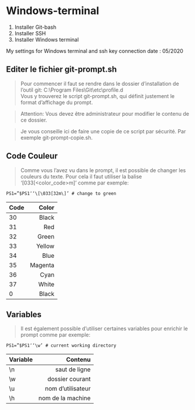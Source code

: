 # Windows-terminal

1. Installer Git-bash
2. Installer SSH
3. Installer Windows terminal

My settings for Windows terminal and ssh key connection 
date : 05/2020


## Editer le fichier git-prompt.sh
> Pour commencer il faut se rendre dans le dossier d’installation de l’outil git: C:\Program Files\Git\etc\profile.d\
Vous y trouverez le script git-prompt.sh, qui définit justement le format d’affichage du prompt.

> Attention: Vous devez être administrateur pour modifier le contenu de ce dossier.

> Je vous conseille ici de faire une copie de ce script par sécurité. Par exemple git-prompt-copie.sh.


## Code Couleur
> Comme vous l’avez vu dans le prompt, il est possible de changer les couleurs du texte. Pour cela il faut utiliser la balise ‘\[033[<color_code>m\]’ comme par exemple:

    PS1=”$PS1″‘\[\033[32m\]’ # change to green

Code     |    Color     
:-------- | --------:
30       |        Black    
31       |        Red      
32       |        Green    
33       |        Yellow   
34       |        Blue     
35       |        Magenta  
36       |        Cyan     
37       |        White    
0        |        Black    


## Variables
> Il est également possible d’utiliser certaines variables pour enrichir le prompt comme par exemple: 

    PS1=”$PS1″‘\w’ # current working directory

Variable |   Contenu          
:-------- | --------: 
\n       |      saut de ligne       
\w       |      dossier courant     
\u       |      nom d’utilisateur   
\h       |      nom de la machine   

	
	
	
